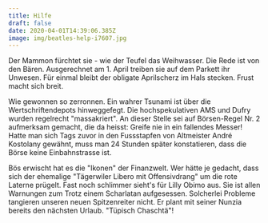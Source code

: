 ```yaml
---
title: Hilfe
draft: false
date: 2020-04-01T14:39:06.385Z
image: img/beatles-help-i7607.jpg
---
```

Der Mammon fürchtet sie - wie der Teufel das Weihwasser. Die Rede ist von den Bären. Ausgerechnet am 1. April treiben sie auf dem Parkett ihr Unwesen. Für einmal bleibt der obligate Aprilscherz im Hals stecken. Frust macht sich breit.

Wie gewonnen so zerronnen. Ein wahrer Tsunami ist über die Wertschriftendepots hinweggefegt. Die hochspekulativen AMS und Dufry wurden regelrecht "massakriert". An dieser Stelle sei auf Börsen-Regel Nr. 2 aufmerksam gemacht, die da heisst: Greife nie in ein fallendes Messer! Hatte man sich Tags zuvor in den Fussstapfen von Altmeister André Kostolany gewähnt, muss man 24 Stunden später konstatieren, dass die Börse keine Einbahnstrasse ist.  

Bös erwischt hat es die "Ikonen" der  Finanzwelt. Wer hätte je gedacht, dass sich der ehemalige "Tägerwiler Libero mit Offensivdrang" um die rote Laterne prügelt. Fast noch schlimmer sieht's für Lilly Obimo aus. Sie ist allen Warnungen zum Trotz einem Scharlatan aufgesessen. Solcherlei Probleme tangieren unseren neuen Spitzenreiter nicht. Er plant mit seiner Nunzia bereits den nächsten Urlaub. "Tüpisch Chaschtä"!
